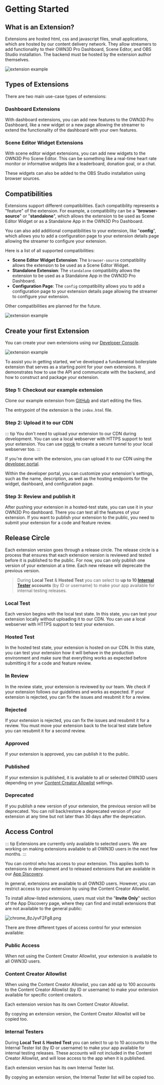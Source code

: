 # Getting Started <Badge text="public beta" type="warning"/>

## What is an Extension?

Extensions are hosted html, css and javascript files, small applications, which are hosted by our content delivery
network. They allow streamers to add functionality to their OWN3D Pro Dashboard, Scene Editor, and OBS Studio
installation. The backend must be hosted by the extension author themselves.

![extension example](../../images/extensions.png)

## Types of Extensions

There are two main use-case types of extensions:

### Dashboard Extensions

With dashboard extensions, you can add new features to the OWN3D Pro Dashboard, like a new widget or a new page allowing
the streamer to extend the functionality of the dashboard with your own features.

### Scene Editor Widget Extensions

With scene editor widget extensions, you can add new widgets to the OWN3D Pro Scene Editor. This can be something like
a real-time heart rate monitor or informative widgets like a leaderboard, donation goal, or a chat.

These widgets can also be added to the OBS Studio installation using browser sources.

## Compatibilities

Extensions support different compatibilities. Each compatibility represents a "feature" of the extension. For example,
a compatibility can be a "**browser-source**" or "**standalone**", which allows the extension to be used as Scene Editor
Widget or as a Standalone App in the OWN3D Pro Dashboard.

You can also add additional compatibilities to your extension, like "**config**", which allows you to add a
configuration page to your extension details page allowing the streamer to configure your extension.

Here is a list of all supported compatibilities:

- **Scene Editor Widget Extension**: The `browser-source` compatibility allows the extension to be used as a Scene
  Editor Widget.
- **Standalone Extension**: The `standalone` compatibility allows the extension to be used as a Standalone App in the
  OWN3D Pro Dashboard.
- **Configuration Page**: The `config` compatibility allows you to add a configuration page to your extension details
  page allowing the streamer to configure your extension.

Other compatibilities are planned for the future.

![extension example](../../images/extensions.png)

## Create your first Extension

You can create your own extensions
using our [Developer Console](https://console.dev.own3d.tv).

![extension example](../../images/extensions-example.png)

To assist you in getting started, we've developed a fundamental boilerplate extension that serves as a starting point
for your own extensions. It demonstrates how to use the API and communicate with the backend, and how to construct and
package your extension.

### Step 1: Checkout our example extension

Clone our example extension from [GitHub](https://github.com/own3d/extension-boilerplate) and start editing the files.

The entrypoint of the extension is the `index.html` file.

### Step 2: Upload it to our CDN

::: tip
You don't need to upload your extension to our CDN during development. You can use a local webserver with HTTPS
support to test your extension. You can use [ngrok](https://ngrok.com/) to create a secure tunnel to your local
webserver too.
:::

If you're done with the extension, you can upload it to our CDN using
the [developer portal](https://console.dev.own3d.tv/).

Within the developer portal, you can customize your extension's settings, such as the name, description, as well
as the hosting endpoints for the widget, dashboard, and configuration page.

### Step 3: Review and publish it

After pushing your extension in a hosted-test state, you can use it in your OWN3D Pro dashboard. There you can test all
the features of your extension. If you want to publish your extension to the public, you need to submit your extension
for a code and feature review.

## Release Circle

Each extension version goes through a release circle. The release circle is a process that ensures that each extension
version is reviewed and tested before it is published to the public. For now, you can only publish one version of your
extension at a time. Each new release will deprecate the previous version.

> During **Local Test** & **Hosted Test** you can select to **up to 10 [Internal Tester](#access-control) accounts** (by
> ID or username) to make your app available for internal testing releases.

### Local Test

Each version begins with the local test state. In this state, you can test your extension locally without uploading it
to our CDN. You can use a local webserver with HTTPS support to test your extension.

### Hosted Test

In the hosted test state, your extension is hosted on our CDN. In this state, you can test your extension how it will
behave in the production environment and make sure that everything works as expected before submitting it for a code
and feature review.

### In Review

In the review state, your extension is reviewed by our team. We check if your extension follows our guidelines and
works as expected. If your extension is rejected, you can fix the issues and resubmit it for a review.

### Rejected

If your extension is rejected, you can fix the issues and resubmit it for a review. You must move your extension back
to the local test state before you can resubmit it for a second review.

### Approved

If your extension is approved, you can publish it to the public.

### Published

If your extension is published, it is available to all or selected OWN3D users depending on
your [Content Creator Allowlist](#access-control) settings.

### Deprecated

If you publish a new version of your extension, the previous version will be deprecated.
You can roll back/restore a deprecated version of your extension at any time but not later than 30 days after the
deprecation.

## Access Control

::: tip
Extensions are currently only available to selected users. We are working on making extensions available to all OWN3D
users in the next few months.
:::

You can control who has access to your extension. This applies both to extensions in development and to released
extensions that are available in our [App Discovery](designing-extensions.md#app-discovery-guidelines).

In general, extensions are available to all OWN3D users. However, you can restrict access to your extension by using
the Content Creator Allowlist.

To install allow-listed extensions, users must visit the "**Invite Only**" section of the App Discovery page, where they
can find and install extensions that are not available to the general public:

![chrome_8zJyvF2Fg8.png](..%2F..%2Fimages%2Fchrome_8zJyvF2Fg8.png)

There are three different types of access control for your extension available:

### Public Access

When not using the Content Creator Allowlist, your extension is available to all OWN3D users.

### Content Creator Allowlist

When using the Content Creator Allowlist, you can add up to 100 accounts to the Content Creator Allowlist (by ID
or username) to make your extension available for specific content creators.

Each extension version has its own Content Creator Allowlist.

By copying an extension version, the Content Creator Allowlist will be copied too.

### Internal Testers

During **Local Test** & **Hosted Test** you can select to up to 10 accounts to the Internal Tester list (by
ID or username) to make your app available for internal testing releases. These accounts will not included in the
Content Creator Allowlist, and will lose access to the app when it is published.

Each extension version has its own Internal Tester list.

By copying an extension version, the Internal Tester list will be copied too.